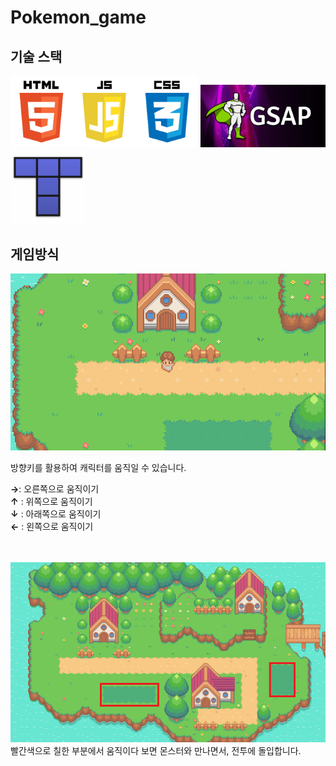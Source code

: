 # Pokemon_game

## 기술 스택

<img src=".\README_img\web.png" width=300>
<img src=".\README_img\GSAP.jpg" width=200>

<img src=".\README_img\tiled-logo.png" width=120>

## 게임방식

<img src=".\README_img\start.PNG">

방향키를 활용하여 캐릭터를 움직일 수 있습니다.

$\boldsymbol \rightarrow$: 오른쪽으로 움직이기 <br>
$\boldsymbol \uparrow$ : 위쪽으로 움직이기 <br>
$\boldsymbol \downarrow$ : 아래쪽으로 움직이기 <br>
$\boldsymbol \leftarrow$ : 왼쪽으로 움직이기 <br>

<br>
<br>
<img src=".\README_img\battlezone.PNG">
빨간색으로 칠한 부분에서 움직이다 보면 몬스터와 만나면서, 전투에 돌입합니다.
